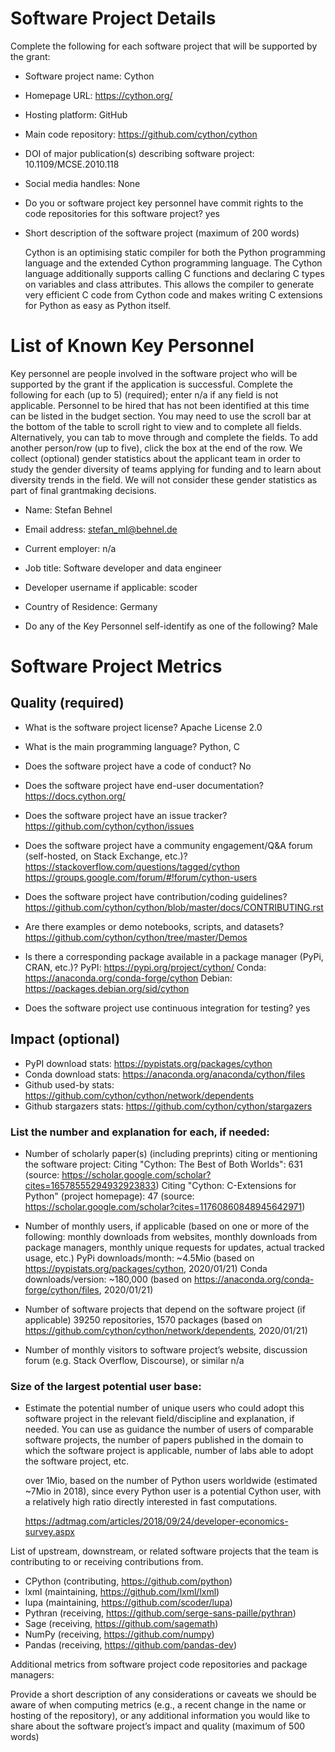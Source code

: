# Software Project Details

Complete the following for each software project that will be supported by the
grant:

- Software project name: Cython
- Homepage URL: https://cython.org/
- Hosting platform: GitHub
- Main code repository: https://github.com/cython/cython
- DOI of major publication(s) describing software project: 10.1109/MCSE.2010.118
- Social media handles: None
- Do you or software project key personnel have commit rights to the code repositories for this software project? yes
- Short description of the software project (maximum of 200 words)

  Cython is an optimising static compiler for both the Python programming language and the extended Cython programming language.
  The Cython language additionally supports calling C functions and declaring C types on variables and class attributes.
  This allows the compiler to generate very efficient C code from Cython code and makes writing C extensions for Python as easy as Python itself.

# List of Known Key Personnel

Key personnel are people involved in the software project who will be supported by the grant if the application is successful. Complete the following for each (up to 5) (required); enter n/a if any field is not applicable. Personnel to be hired that has not been identified at this time can be listed in the budget section. You may need to use the scroll bar at the bottom of the table to scroll right to view and to complete all fields. Alternatively, you can tab to move through and complete the fields. To add another person/row (up to five), click the box at the end of the row. We collect (optional) gender statistics about the applicant team in order to study the gender diversity of teams applying for funding and to learn about diversity trends in the field. We will not consider these gender statistics as part of final grantmaking decisions.

- Name: Stefan Behnel
- Email address: stefan_ml@behnel.de
- Current employer: n/a
- Job title: Software developer and data engineer
- Developer username if applicable: scoder
- Country of Residence: Germany

- Do any of the Key Personnel self-identify as one of the following? Male

# Software Project Metrics

## Quality (required)

- What is the software project license? Apache License 2.0

- What is the main programming language? Python, C

- Does the software project have a code of conduct? No

- Does the software project have end-user documentation? https://docs.cython.org/

- Does the software project have an issue tracker? https://github.com/cython/cython/issues

- Does the software project have a community engagement/Q&A forum (self-hosted, on Stack Exchange, etc.)?
    https://stackoverflow.com/questions/tagged/cython
    https://groups.google.com/forum/#!forum/cython-users

- Does the software project have contribution/coding guidelines? https://github.com/cython/cython/blob/master/docs/CONTRIBUTING.rst

- Are there examples or demo notebooks, scripts, and datasets? https://github.com/cython/cython/tree/master/Demos

- Is there a corresponding package available in a package manager (PyPi, CRAN, etc.)?
    PyPI: https://pypi.org/project/cython/
    Conda: https://anaconda.org/conda-forge/cython
    Debian: https://packages.debian.org/sid/cython

- Does the software project use continuous integration for testing? yes

## Impact (optional)

- PyPI download stats: https://pypistats.org/packages/cython
- Conda download stats: https://anaconda.org/anaconda/cython/files
- Github used-by stats: https://github.com/cython/cython/network/dependents
- Github stargazers stats: https://github.com/cython/cython/stargazers

### List the number and explanation for each, if needed:

- Number of scholarly paper(s) (including preprints) citing or mentioning the software project:
    Citing "Cython: The Best of Both Worlds": 631 (source: https://scholar.google.com/scholar?cites=16578555294932923833)
    Citing "Cython: C-Extensions for Python" (project homepage): 47 (source: https://scholar.google.com/scholar?cites=11760860848945642971)

- Number of monthly users, if applicable (based on one or more of the
following: monthly downloads from websites, monthly downloads from package
managers, monthly unique requests for updates, actual tracked usage, etc.)
    PyPi downloads/month: ~4.5Mio (based on https://pypistats.org/packages/cython, 2020/01/21)
    Conda downloads/version: ~180,000 (based on https://anaconda.org/conda-forge/cython/files, 2020/01/21)

- Number of software projects that depend on the software project (if applicable)
    39250 repositories, 1570 packages (based on https://github.com/cython/cython/network/dependents, 2020/01/21)

- Number of monthly visitors to software project’s website, discussion forum (e.g. Stack Overflow, Discourse), or similar
    n/a

### Size of the largest potential user base:

- Estimate the potential number of unique users who could adopt this software project in the relevant field/discipline and explanation, if needed. You can use as guidance the number of users of comparable software projects, the number of papers published in the domain to which the software project is applicable, number of labs able to adopt the software project, etc.

   over 1Mio, based on the number of Python users worldwide (estimated ~7Mio in 2018), since every Python user is a potential Cython user, with a relatively high ratio directly interested in fast computations.

   https://adtmag.com/articles/2018/09/24/developer-economics-survey.aspx


List of upstream, downstream, or related software projects that the team is contributing to or receiving contributions from.

- CPython (contributing, https://github.com/python)
- lxml (maintaining, https://github.com/lxml/lxml)
- lupa (maintaining, https://github.com/scoder/lupa)
- Pythran (receiving, https://github.com/serge-sans-paille/pythran)
- Sage (receiving, https://github.com/sagemath)
- NumPy (receiving, https://github.com/numpy)
- Pandas (receiving, https://github.com/pandas-dev)

Additional metrics from software project code repositories and package managers:

Provide a short description of any considerations or caveats we should be aware of when computing metrics (e.g., a recent change in the name or hosting of the repository), or any additional information you would like to share about the software project’s impact and quality (maximum of 500 words)
